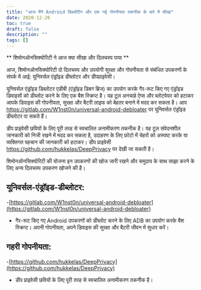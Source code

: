 ```yaml
---
title: "आज मैंने Android डिब्लोटिंग और एक नई गोपनीयता तकनीक के बारे में सीखा"
date: 2020-12-26
toc: true
draft: false
description: ""
tags: []
---
```


** शिमोनऑनसिक्योरिटी ने आज क्या सीखा और दिलचस्प पाया **

आज, शिमोनऑनसिक्योरिटी दो दिलचस्प और उपयोगी सुरक्षा और गोपनीयता से संबंधित उपकरणों के संपर्क में आई: यूनिवर्सल एंड्रॉइड डीब्लोटर और डीपप्राइवेसी।

यूनिवर्सल एंड्रॉइड डिब्लोटर एडीबी (एंड्रॉइड डिबग ब्रिज) का उपयोग करके गैर-रूट किए गए एंड्रॉइड डिवाइसों को डीब्लोट करने के लिए एक बैश स्क्रिप्ट है। यह टूल अनचाहे ऐप्स और ब्लोटवेयर को हटाकर आपके डिवाइस की गोपनीयता, सुरक्षा और बैटरी लाइफ को बेहतर बनाने में मदद कर सकता है। आप https://gitlab.com/W1nst0n/universal-android-debloater पर यूनिवर्सल एंड्रॉइड डीब्लोटर पा सकते हैं।

डीप प्राइवेसी छवियों के लिए पूरी तरह से स्वचालित अनामीकरण तकनीक है। यह टूल संवेदनशील जानकारी को निजी रखने में मदद कर सकता है, उदाहरण के लिए फ़ोटो में चेहरों को अस्पष्ट करके या व्यक्तिगत पहचान की जानकारी को हटाकर। डीप प्राइवेसी https://github.com/hukkelas/DeepPrivacy पर देखी जा सकती है।

शिमोनऑनसिक्योरिटी की योजना इन उपकरणों की खोज जारी रखने और समुदाय के साथ साझा करने के लिए अन्य दिलचस्प उपकरण खोजने की है।

## यूनिवर्सल-एंड्रॉइड-डीब्लोटर:
-[https://gitlab.com/W1nst0n/universal-android-debloater](https://gitlab.com/W1nst0n/universal-android-debloater)
- गैर-रूट किए गए Android उपकरणों को डीब्लोट करने के लिए ADB का उपयोग करके बैश स्क्रिप्ट। अपनी गोपनीयता, अपने डिवाइस की सुरक्षा और बैटरी जीवन में सुधार करें।

## गहरी गोपनीयता:
-[https://github.com/hukkelas/DeepPrivacy](https://github.com/hukkelas/DeepPrivacy)
- डीप प्राइवेसी छवियों के लिए पूरी तरह से स्वचालित अनामीकरण तकनीक है।
